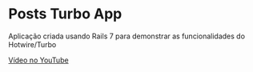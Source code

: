 # Posts Turbo App

Aplicação criada usando Rails 7 para demonstrar as funcionalidades do Hotwire/Turbo

[Vídeo no YouTube](https://www.youtube.com/channel/UCZkgI6Sc9PRl_lywhD-IbKg)
